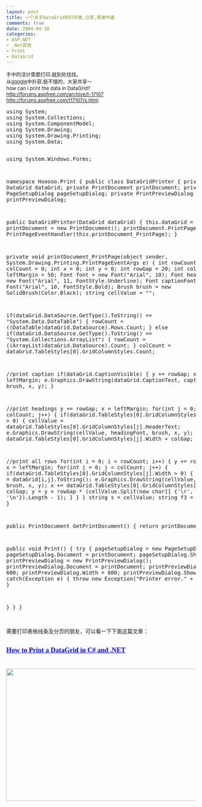 ```yaml
---
layout: post
title: 一个关于DataGrid的打印类,分享,感谢作者
comments: true
date: 2004-04-30
categories:
- ASP.NET
- .Net其他
- Print
- DataGrid
---
```


<p><font size="2">手中的活计需要打印,就到处找找。<br />从</font><a href="http://www.google.com/"><font size="2">google</font></a><font size="2">中扑获,挺不错的，大家共享～<br />how can i print the data in DataGrid?</font><a href="http://forums.aspfree.com/archive/t-17107"><br /><font size="2">http://forums.aspfree.com/archive/t-17107</font></a><br /><a href="http://forums.aspfree.com/t17107/s.html"><font size="2">http://forums.aspfree.com/t17107/s.html</font></a><br /></p>
<pre>using System;
using System.Collections;
using System.ComponentModel;
using System.Drawing;
using System.Drawing.Printing;
using System.Data;

using System.Windows.Forms;

namespace Hooooo.Print
{
public class DataGridPrinter
{
private DataGrid dataGrid;
private PrintDocument printDocument;
private PageSetupDialog pageSetupDialog;
private PrintPreviewDialog printPreviewDialog;

public DataGridPrinter(DataGrid dataGrid)
{ 
this.dataGrid = dataGrid; 
printDocument = new PrintDocument();
printDocument.PrintPage += new PrintPageEventHandler(this.printDocument_PrintPage);
} 

private void printDocument_PrintPage(object sender, System.Drawing.Printing.PrintPageEventArgs e)
{
int rowCount = 0;
int colCount = 0;
int x = 0;
int y = 0;
int rowGap = 20;
int colGap = 5;
int leftMargin = 50;
Font font = new Font("Arial", 10);
Font headingFont = new Font("Arial", 11, FontStyle.Underline);
Font captionFont = new Font("Arial", 10, FontStyle.Bold); 
Brush brush = new SolidBrush(Color.Black);
string cellValue = "";

if(dataGrid.DataSource.GetType().ToString() == "System.Data.DataTable")
{
rowCount = ((DataTable)dataGrid.DataSource).Rows.Count;
}
else if(dataGrid.DataSource.GetType().ToString() == "System.Collections.ArrayList")
{
rowCount = ((ArrayList)dataGrid.DataSource).Count;
}
colCount = dataGrid.TableStyles[0].GridColumnStyles.Count;

//print caption
if(dataGrid.CaptionVisible)
{
y += rowGap;
x = leftMargin;
e.Graphics.DrawString(dataGrid.CaptionText, captionFont, brush, x, y);
}

//print headings 
y += rowGap;
x = leftMargin;
for(int j = 0; j &lt; colCount; j++)
{
if(dataGrid.TableStyles[0].GridColumnStyles[j].Width &gt; 0)
{
cellValue = dataGrid.TableStyles[0].GridColumnStyles[j].HeaderText; 
e.Graphics.DrawString(cellValue, headingFont, brush, x, y);
x += dataGrid.TableStyles[0].GridColumnStyles[j].Width + colGap; 
}
} 

//print all rows
for(int i = 0; i &lt; rowCount; i++)
{
y += rowGap;
x = leftMargin;
for(int j = 0; j &lt; colCount; j++)
{
if(dataGrid.TableStyles[0].GridColumnStyles[j].Width &gt; 0)
{
cellValue = dataGrid[i,j].ToString(); 
e.Graphics.DrawString(cellValue, font, brush, x, y);
x += dataGrid.TableStyles[0].GridColumnStyles[j].Width + colGap;
y = y + rowGap * (cellValue.Split(new char[] {'\r', '\n'}).Length - 1); 
}
} 
}
string s = cellValue;
string f3 = cellValue;
}

public PrintDocument GetPrintDocument()
{
return printDocument;
}

public void Print()
{
try
{
pageSetupDialog = new PageSetupDialog();
pageSetupDialog.Document = printDocument;
pageSetupDialog.ShowDialog();
printPreviewDialog = new PrintPreviewDialog();
printPreviewDialog.Document = printDocument;
printPreviewDialog.Height = 600;
printPreviewDialog.Width = 800;
printPreviewDialog.ShowDialog();
}
catch(Exception e)
{
throw new Exception("Printer error." + e.Message);
}

}
} 
}
</pre>
<p><br />需要打印表格线条及分页的朋友，可以看一下下面这篇文章：<br /> <br /></p>
<div><strong><font face="Verdana" size="4"><a title="How to Print a DataGrid in C# and .NET" style="COLOR: #0000ff" href="http://www.c-sharpcorner.com/Graphics/DataGridPrinterMG.asp" target="_blank"><strong><font face="Verdana" size="4">How to Print a DataGrid in C# and .NET</font> </strong></a><br /><br /></font><br /><div></div>
<div>
<img style="WIDTH: 672px; HEIGHT: 352px" height="245" src="/images/hbz_images/e01387bd-8f4f-4638-8131-226ce244e723.jpg50" width="510"> </div>
<div> </div>
<div></div>
<p></p></strong></div>				
